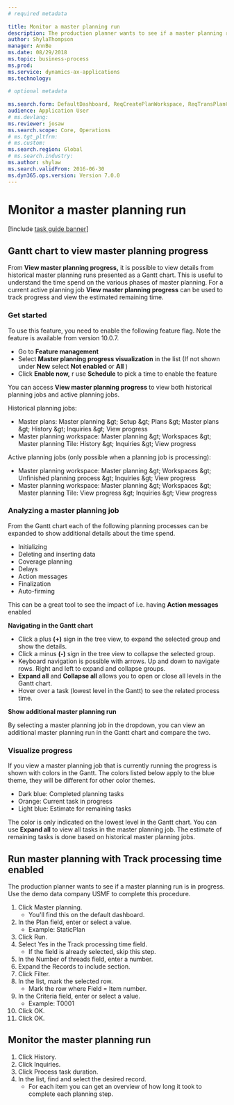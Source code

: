 ```yaml
--- 
# required metadata 
 
title: Monitor a master planning run
description: The production planner wants to see if a master planning run is in progress. 
author: ShylaThompson
manager: AnnBe 
ms.date: 08/29/2018
ms.topic: business-process 
ms.prod:  
ms.service: dynamics-ax-applications 
ms.technology:  
 
# optional metadata 
 
ms.search.form: DefaultDashboard, ReqCreatePlanWorkspace, ReqTransPlanCard, SysQueryForm, InventItemIdLookupSimple, ReqLog, ReqProcessTaskTrace   
audience: Application User 
# ms.devlang:  
ms.reviewer: josaw
ms.search.scope: Core, Operations 
# ms.tgt_pltfrm:  
# ms.custom:  
ms.search.region: Global
# ms.search.industry: 
ms.author: shylaw
ms.search.validFrom: 2016-06-30 
ms.dyn365.ops.version: Version 7.0.0 
---
```

# Monitor a master planning run

[!include [task guide banner](../../includes/task-guide-banner.md)]


## Gantt chart to view master planning progress

From **View master planning progress,** it is possible to view details from historical master planning runs presented as a Gantt chart. This is useful to understand the time spend on the various phases of master planning. For a current active planning job **View master planning progress** can be used to track progress and view the estimated remaining time.

### Get started

To use this feature, you need to enable the following feature flag. Note the feature is available from version 10.0.7.

- Go to **Feature management**
- Select **Master planning progress visualization** in the list (If not shown under **New** select **Not enabled** or **All** )
- Click **Enable now,** r use **Schedule** to pick a time to enable the feature

You can access **View master planning progress** to view both historical planning jobs and active planning jobs.

Historical planning jobs:

- Master plans: Master planning \&gt; Setup \&gt; Plans \&gt; Master plans \&gt; History \&gt; Inquiries \&gt; View progress
- Master planning workspace: Master planning \&gt; Workspaces \&gt; Master planning Tile: History \&gt; Inquiries \&gt; View progress

Active planning jobs (only possible when a planning job is processing):

- Master planning workspace: Master planning \&gt; Workspaces \&gt; Unfinished planning process \&gt; Inquiries \&gt; View progress
- Master planning workspace: Master planning \&gt; Workspaces \&gt; Master planning Tile: View progress \&gt; Inquiries \&gt; View progress

### Analyzing a master planning job

From the Gantt chart each of the following planning processes can be expanded to show additional details about the time spend.

- Initializing
- Deleting and inserting data
- Coverage planning
- Delays
- Action messages
- Finalization
- Auto-firming

This can be a great tool to see the impact of i.e. having **Action messages** enabled

**Navigating in the Gantt chart**

- Click a plus **(+)** sign in the tree view, to expand the selected group and show the details.
- Click a minus **(-)** sign in the tree view to collapse the selected group.
- Keyboard navigation is possible with arrows. Up and down to navigate rows. Right and left to expand and collapse groups.
- **Expand all** and **Collapse all** allows you to open or close all levels in the Gantt chart.
- Hover over a task (lowest level in the Gantt) to see the related process time.

**Show additional master planning run**

By selecting a master planning job in the dropdown, you can view an additional master planning run in the Gantt chart and compare the two.

### Visualize progress

If you view a master planning job that is currently running the progress is shown with colors in the Gantt. The colors listed below apply to the blue theme, they will be different for other color themes.

- Dark blue: Completed planning tasks
- Orange: Current task in progress
- Light blue: Estimate for remaining tasks

The color is only indicated on the lowest level in the Gantt chart. You can use **Expand all** to view all tasks in the master planning job. The estimate of remaining tasks is done based on historical master planning jobs.

## Run master planning with Track processing time enabled

The production planner wants to see if a master planning run is in progress. Use the demo data company USMF to complete this procedure.

1. Click Master planning.
    * You'll find this on the default dashboard.  
2. In the Plan field, enter or select a value.
    * Example: StaticPlan  
3. Click Run.
4. Select Yes in the Track processing time field.
    * If the field is already selected, skip this step.  
5. In the Number of threads field, enter a number.
6. Expand the Records to include section.
7. Click Filter.
8. In the list, mark the selected row.
    * Mark the row where Field = Item number.  
9. In the Criteria field, enter or select a value.
    * Example: T0001  
10. Click OK.
11. Click OK.

## Monitor the master planning run
1. Click History.
2. Click Inquiries.
3. Click Process task duration.
4. In the list, find and select the desired record.
    * For each item you can get an overview of how long it took to complete each planning step.  

